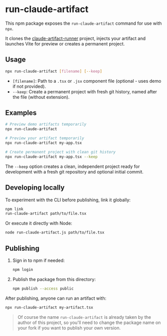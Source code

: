 # run-claude-artifact

This npm package exposes the `run-claude-artifact` command for use with `npx`.

It clones the [claude-artifact-runner](https://github.com/claudio-silva/claude-artifact-runner) project, injects your artifact and launches Vite for preview or creates a permanent project.

## Usage

```bash
npx run-claude-artifact [filename] [--keep]
```

- `[filename]`: Path to a `.tsx` or `.jsx` component file (optional - uses demo if not provided).
- `--keep`: Create a permanent project with fresh git history, named after the file (without extension).

## Examples

```bash
# Preview demo artifacts temporarily
npx run-claude-artifact

# Preview your artifact temporarily  
npx run-claude-artifact my-app.tsx

# Create permanent project with clean git history
npx run-claude-artifact my-app.tsx --keep
```

The `--keep` option creates a clean, independent project ready for development with a fresh git repository and optional initial commit.

## Developing locally

To experiment with the CLI before publishing, link it globally:
   ```bash
   npm link
   run-claude-artifact path/to/file.tsx
   ```
   Or execute it directly with Node:
   ```bash
   node run-claude-artifact.js path/to/file.tsx
   ```

## Publishing

1. Sign in to npm if needed:
   ```bash
   npm login
   ```
2. Publish the package from this directory:
   ```bash
   npm publish --access public
   ```

After publishing, anyone can run an artifact with:

```bash
npx run-claude-artifact my-artifact.tsx
```

> Of course the name `run-claude-artifact` is already taken by the author of this project, so you'll need to change the package name on your fork if you want to publish your own version.